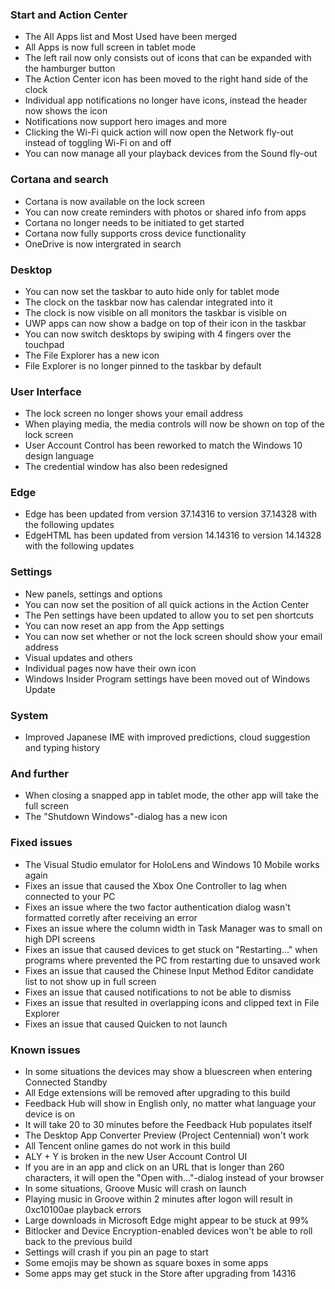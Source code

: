 ### Start and Action Center
- The All Apps list and Most Used have been merged
- All Apps is now full screen in tablet mode
- The left rail now only consists out of icons that can be expanded with the hamburger button
- The Action Center icon has been moved to the right hand side of the clock
- Individual app notifications no longer have icons, instead the header now shows the icon
- Notifications now support hero images and more
- Clicking the Wi-Fi quick action will now open the Network fly-out instead of toggling Wi-Fi on and off
- You can now manage all your playback devices from the Sound fly-out

### Cortana and search
- Cortana is now available on the lock screen
- You can now create reminders with photos or shared info from apps
- Cortana no longer needs to be initiated to get started
- Cortana now fully supports cross device functionality
- OneDrive is now intergrated in search

### Desktop
- You can now set the taskbar to auto hide only for tablet mode
- The clock on the taskbar now has calendar integrated into it
- The clock is now visible on all monitors the taskbar is visible on
- UWP apps can now show a badge on top of their icon in the taskbar
- You can now switch desktops by swiping with 4 fingers over the touchpad
- The File Explorer has a new icon
- File Explorer is no longer pinned to the taskbar by default

### User Interface
- The lock screen no longer shows your email address
- When playing media, the media controls will now be shown on top of the lock screen
- User Account Control has been reworked to match the Windows 10 design language
- The credential window has also been redesigned

### Edge
- Edge has been updated from version 37.14316 to version 37.14328 with the following updates
- EdgeHTML has been updated from version 14.14316 to version 14.14328 with the following updates 

### Settings
- New panels, settings and options
 - You can now set the position of all quick actions in the Action Center
  - The Pen settings have been updated to allow you to set pen shortcuts
  - You can now reset an app from the App settings
  - You can now set whether or not the lock screen should show your email address
- Visual updates and others
 - Individual pages now have their own icon
 - Windows Insider Program settings have been moved out of Windows Update

### System
- Improved Japanese IME with improved predictions, cloud suggestion and typing history

### And further
- When closing a snapped app in tablet mode, the other app will take the full screen
- The "Shutdown Windows"-dialog has a new icon

### Fixed issues
- The Visual Studio emulator for HoloLens and Windows 10 Mobile works again
- Fixes an issue that caused the Xbox One Controller to lag when connected to your PC
- Fixes an issue where the two factor authentication dialog wasn't formatted corretly after receiving an error
- Fixes an issue where the column width in Task Manager was to small on high DPI screens
- Fixes an issue that caused devices to get stuck on "Restarting..." when programs where prevented the PC from restarting due to unsaved work
- Fixes an issue that caused the Chinese Input Method Editor candidate list to not show up in full screen
- Fixes an issue that caused notifications to not be able to dismiss
- Fixes an issue that resulted in overlapping icons and clipped text in File Explorer
- Fixes an issue that caused Quicken to not launch

### Known issues
- In some situations the devices may show a bluescreen when entering Connected Standby
- All Edge extensions will be removed after upgrading to this build
- Feedback Hub will show in English only, no matter what language your device is on
- It will take 20 to 30 minutes before the Feedback Hub populates itself
- The Desktop App Converter Preview (Project Centennial) won't work
- All Tencent online games do not work in this build
- ALY + Y is broken in the new User Account Control UI
- If you are in an app and click on an URL that is longer than 260 characters, it will open the "Open with..."-dialog instead of your browser
- In some situations, Groove Music will crash on launch
- Playing music in Groove within 2 minutes after logon will result in 0xc10100ae playback errors
- Large downloads in Microsoft Edge might appear to be stuck at 99%
- Bitlocker and Device Encryption-enabled devices won't be able to roll back to the previous build
- Settings will crash if you pin an page to start
- Some emojis may be shown as square boxes in some apps
- Some apps may get stuck in the Store after upgrading from 14316
